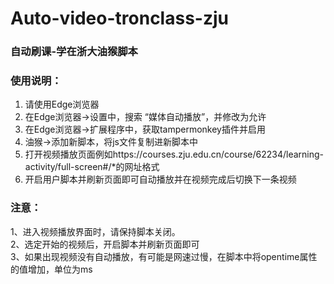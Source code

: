 # Auto-video-tronclass-zju
### 自动刷课-学在浙大油猴脚本  
### 使用说明：
1. 请使用Edge浏览器  
2. 在Edge浏览器->设置中，搜索 “媒体自动播放”，并修改为允许  
3. 在Edge浏览器->扩展程序中，获取tampermonkey插件并启用  
4. 油猴->添加新脚本，将js文件复制进新脚本中  
5. 打开视频播放页面例如https://courses.zju.edu.cn/course/62234/learning-activity/full-screen#/*的网址格式  
6. 开启用户脚本并刷新页面即可自动播放并在视频完成后切换下一条视频  

### 注意：  
1、进入视频播放界面时，请保持脚本关闭。  
2、选定开始的视频后，开启脚本并刷新页面即可  
3、如果出现视频没有自动播放，有可能是网速过慢，在脚本中将opentime属性的值增加，单位为ms  
